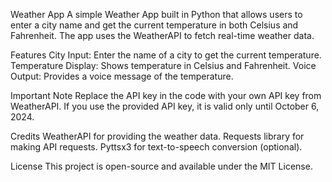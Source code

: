 Weather App
A simple Weather App built in Python that allows users to enter a city name and get the current temperature in both Celsius and Fahrenheit. The app uses the WeatherAPI to fetch real-time weather data.

Features
City Input: Enter the name of a city to get the current temperature.
Temperature Display: Shows temperature in Celsius and Fahrenheit.
Voice Output: Provides a voice message of the temperature.

Important Note
Replace the API key in the code with your own API key from WeatherAPI.
If you use the provided API key, it is valid only until October 6, 2024.

Credits
WeatherAPI for providing the weather data.
Requests library for making API requests.
Pyttsx3 for text-to-speech conversion (optional).

License
This project is open-source and available under the MIT License.
